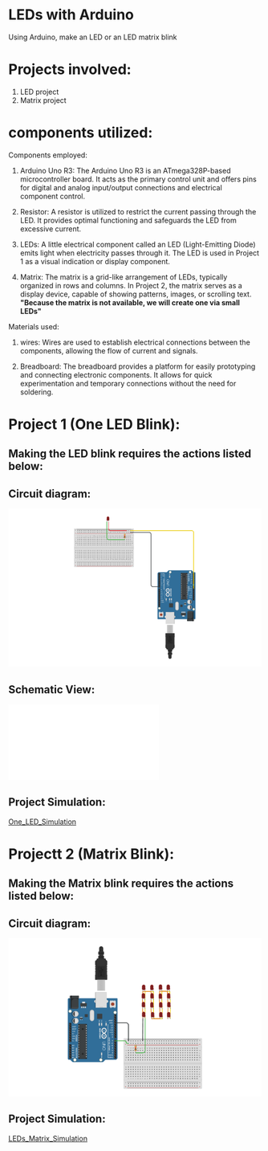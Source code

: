 # LEDs with Arduino
Using Arduino, make an LED or an LED matrix blink
# Projects involved:
   1. LED project
   2. Matrix project
# components utilized:
   Components employed: 
   
  1. Arduino Uno R3: 
     The Arduino Uno R3 is an ATmega328P-based microcontroller board. It acts as the primary control unit and offers pins for digital and analog input/output connections and electrical component control.
     
  2. Resistor:
     A resistor is utilized to restrict the current passing through the LED. It provides optimal functioning and safeguards the LED from excessive current.

  3. LEDs:
     A little electrical component called an LED (Light-Emitting Diode) emits light when electricity passes through it. The LED is used in Project 1 as a visual indication or display component.
  4. Matrix:
     The matrix is a grid-like arrangement of LEDs, typically organized in rows and columns. In Project 2, the matrix serves as a display device, capable of showing patterns, images, or scrolling text. 
   **"Because the matrix is ​​not available, we will create one via small LEDs"**

   Materials used:
   1. wires:
     Wires are used to establish electrical connections between the components, allowing the flow of current and signals.
     
  2. Breadboard:
     The breadboard provides a platform for easily prototyping and connecting electronic components. It allows for quick experimentation and temporary connections without the need for soldering.

     
# Project 1 (One LED Blink):

## Making the LED blink requires the actions listed below:

## Circuit diagram:

 ![photo](OneLed.png)

## Schematic View:

 ![pdf](One_led.pdf)

## Project Simulation:

   [One_LED_Simulation](https://www.tinkercad.com/things/9RqAp2i8Kv1)

# Projectt 2 (Matrix Blink):

## Making the Matrix blink requires the actions listed below:

## Circuit diagram:

 ![photo](Leds_Matrix.png)
## Project Simulation:

   [LEDs_Matrix_Simulation](https://www.tinkercad.com/things/gbCONzobMt5)
